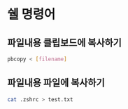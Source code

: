 # 쉘 명령어

## 파일내용 클립보드에 복사하기
```sh
pbcopy < [filename]
```

## 파일내용 파일에 복사하기
```sh
cat .zshrc > test.txt
```